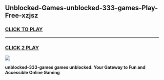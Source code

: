 
## Unblocked-Games-unblocked-333-games-Play-Free-xzjsz
<h3>
<a href="https://premium76.site?title=unblocked-333-games&ref=18A">CLICK TO PLAY</a></h3>
<hr>

<h3>
<a href="https://premium76.site?title=unblocked-333-games&ref=18A">CLICK 2 PLAY</a>
  
</h3>

<a href="https://premium76.site?title=unblocked-333-games&ref=18A"><img src="https://clearcache.store/games.png"></a>


**unblocked-333-games games unblocked: Your Gateway to Fun and Accessible Online Gaming**
